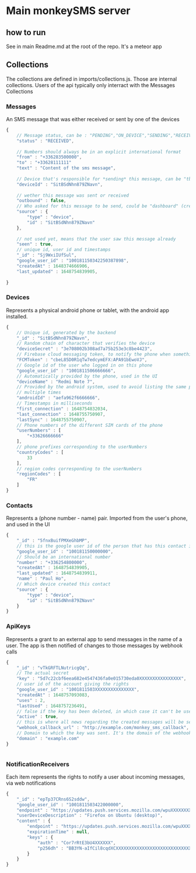 # Main monkeySMS server

## how to run

See in main Readme.md at the root of the repo. It's a meteor app

## Collections

The collections are defined in imports/collections.js. Those are internal collections. Users of the api typically only interract with the Messages Collections

### Messages 

An SMS message that was either received or sent by one of the devices

```js
{
    // Message status, can be : "PENDING","ON_DEVICE","SENDING","RECEIVED", "SENT" ,"CANCELLED","ERROR"
    "status" : "RECEIVED",
    
    // Numbers should always be in an explicit international format 
    "from" : "+336283500000",
    "to" : "+33628111111"
    "text" : "Content of the sms message",
    
    // Device that's responsible for *sending* this message, can be "tbd" in cases where the sender doesn't know where to send it from
    "deviceId" : "SitBSdNhn879ZNavn",
    
    // wether this message was sent or received
    "outbound" : false,
    // Who asked for this message to be send, could be "dashboard" (created by the web app), "device" (created by the android app) or "key" (created by a connected app)
    "source" : {
        "type" : "device",
        "id" : "SitBSdNhn879ZNavn"
    },
    
    // not used yet, means that the user saw this message already
    "seen" : true,
    // unique id, user id and timestamps
    "_id" : "Sj9WxiIUfSul",
    "google_user_id" : "100181150342250387898",
    "createdAt" : 1648374666906,
    "last_updated" : 1648754839905,
    
}


```

### Devices 

Represents a physical android phone or tablet, with the android app installed. 

```js
{
    // Unique id, generated by the backend
    "_id" : "SitBSdNhn879ZNavn",
    // Random chain of character that verifies the device
    "deviceSecret" : "3e708002b308ad7a75b253e3c8be4423",
    // Firebase cloud messaging token, to notify the phone when something's new 
    "FCMToken" : "cbeL85D0R1qTw7edcymEFX:APA91bEwoVJ",
    // Google id of the user who logged in on this phone
    "google_user_id" : "1001811506666666",
    // Automatically provided by the phone, used in the UI
    "deviceName" : "Redmi Note 7",
    // Provided by the android system, used to avoid listing the same phone
    // multiple times
    "androidId" : "aefa962f6666666",
    // Timestamps in milliseconds 
    "first_connection" : 1648754832034,
    "last_connection" : 1648755750907,
    "lastSync" : 1648755750907,
    // Phone numbers of the different SIM cards of the phone
    "userNumbers" : [
        "+33626666666"
    ],
    // phone prefixes corresponding to the userNumbers 
    "countryCodes" : [
        33
    ],
    // region codes corresponding to the userNumbers
    "regionCodes" : [
        "FR"
    ]
}
```

### Contacts

Represents a (phone number - name) pair. Imported from the user's phone, and used in the UI

```js
{
    "_id" : "5fnxBuifPMXeGhbMP",
    // this is the google user id of the person that has this contact in their adress book, not the google id of the contact
    "google_user_id" : "100181150000000",
    // Should be an international number
    "number" : "+336254800000",
    "createdAt" : 1648754839905,
    "last_updated" : 1648754839911,
    "name" : "Paul Ho",
    // Which device created this contact
    "source" : {
        "type" : "device",
        "id" : "SitBSdNhn879ZNavn"
    }
}

```

### ApiKeys 

Represents a grant to an external app to send messages in the name of a user. The app is then notified of changes to those 
messages by webhook calls

```javascript
{
    "_id" : "vTkGRFTLNutricgQq",
    // The actual secret 
    "key" : "5d7c22cbf6eea682e4547436fa0e015730eda0XXXXXXXXXXXXXXXX",
    // user id of the account giving the rights 
    "google_user_id" : "1001811503XXXXXXXXXXXXXXX",
    "createdAt" : 1648757093083,
    "uses" : 2,
    "lastUsed" : 1648757236491,
    // false if the key has been deleted, in which case it can't be user
    "active" : true,
    // this is where all news regarding the created messages will be sent.
    "webhook_callback_url" : "http://example.com/monkey_sms_callback",
    // Domain to which the key was sent. It's the domain of the webhook url
    "domain" : "example.com"
}



```

### NotificationReceivers 

Each item represents the rights to notify a user about incoming messages, via web notifications

```javascript
{
    "_id" : "epTp37CRns6S2sddw",
    "google_user_id" : "1001811503422000000",
    "endpoint" : "https://updates.push.services.mozilla.com/wpuXXXXXXXXXXXXX",
    "userDeviceDescription" : "Firefox on Ubuntu (desktop)",
    "content" : {
        "endpoint" : "https://updates.push.services.mozilla.com/wpuXXXXXXXXXXXXX",
        "expirationTime" : null,
        "keys" : {
            "auth" : "Cor7rRtE3bU4XXXXXX",
            "p256dh" : "BB3YN-aIfCil8cqdXCXXXXXXXXXXXXXXXXXXXXXXXXXXXXXXXXXXXXX"
        }
    }
}

```